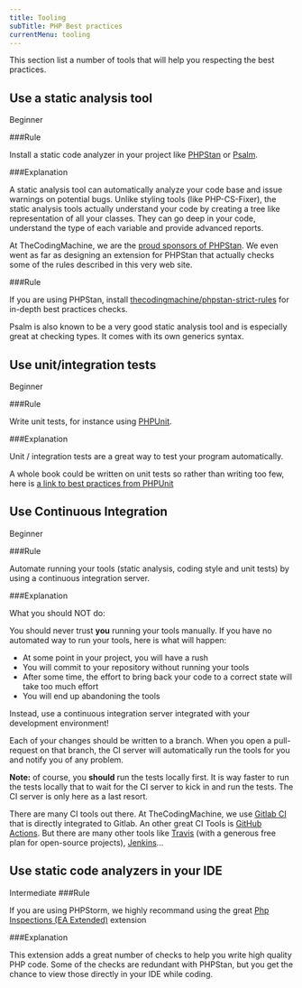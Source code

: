 ```yaml
---
title: Tooling
subTitle: PHP Best practices
currentMenu: tooling
---
```


This section list a number of tools that will help you respecting the best practices. 

## Use a static analysis tool
<span class="label label-success pull-right">Beginner</span>

###Rule

<div class="alert alert-info">Install a static code analyzer in your project like <a href="https://github.com/phpstan/phpstan">PHPStan</a> 
or <a href="https://psalm.dev/">Psalm</a>.</div>

###Explanation

A static analysis tool can automatically analyze your code base and issue warnings on potential bugs.
Unlike styling tools (like PHP-CS-Fixer), the static analysis tools actually understand your code by creating a tree like
representation of all your classes. They can go deep in your code, understand the type of each variable and provide advanced reports.

At TheCodingMachine, we are the [proud sponsors of PHPStan](https://github.com/phpstan/phpstan#sponsors). We even
went as far as designing an extension for PHPStan that actually checks some of the rules described in this very web site.

###Rule

<div class="alert alert-info">If you are using PHPStan, install 
<a href="https://github.com/thecodingmachine/phpstan-strict-rules">thecodingmachine/phpstan-strict-rules</a> for in-depth best practices checks.</div>

Psalm is also known to be a very good static analysis tool and is especially great at checking types. It comes with its
own generics syntax.

## Use unit/integration tests
<span class="label label-success pull-right">Beginner</span>

###Rule

<div class="alert alert-info">Write unit tests, for instance using <a href="https://phpunit.de/">PHPUnit</a>.</div>

###Explanation

Unit / integration tests are a great way to test your program automatically.

A whole book could be written on unit tests so rather than writing too few, here is [a link to best practices from PHPUnit](https://phpunit.de/manual/6.5/en/testing-practices.html)

## Use Continuous Integration
<span class="label label-success pull-right">Beginner</span>

###Rule

<div class="alert alert-info">Automate running your tools (static analysis, coding style and unit tests) by using a continuous integration server.</div>

###Explanation

<div class="alert alert-danger">What you should NOT do:</div>

You should never trust **you** running your tools manually.
If you have no automated way to run your tools, here is what will happen:

- At some point in your project, you will have a rush
- You will commit to your repository without running your tools
- After some time, the effort to bring back your code to a correct state will take too much effort
- You will end up abandoning the tools

<div class="alert alert-success">Instead, use a continuous integration server integrated with your development environment!</div>

Each of your changes should be written to a branch. When you open a pull-request on that branch, the CI server will 
automatically run the tools for you and notify you of any problem.

**Note:** of course, you **should** run the tests locally first. It is way faster to run the tests locally that to 
 wait for the CI server to kick in and run the tests. The CI server is only here as a last resort.

There are many CI tools out there. At TheCodingMachine, we use [Gitlab CI](https://about.gitlab.com/product/continuous-integration/) that is directly integrated to Gitlab.
An other great CI Tools is [GitHub Actions](https://github.com/features/actions).
But there are many other tools like [Travis](https://travis-ci.org/) (with a generous free plan for open-source projects), [Jenkins](https://jenkins.io/)...

## Use static code analyzers in your IDE
<span class="label label-warning pull-right">Intermediate</span>
###Rule

<div class="alert alert-info">If you are using PHPStorm, we highly recommand using the great 
<a href="https://plugins.jetbrains.com/plugin/7622-php-inspections-ea-extended-">Php Inspections ​(EA Extended)​</a> extension</div>

###Explanation

This extension adds a great number of checks to help you write high quality PHP code.
Some of the checks are redundant with PHPStan, but you get the chance to view those directly in your IDE while coding.
